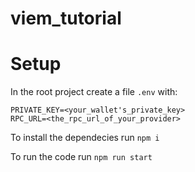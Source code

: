# viem_tutorial

# Setup
In the root project create a file `.env` with:
```
PRIVATE_KEY=<your_wallet's_private_key>
RPC_URL=<the_rpc_url_of_your_provider>
```

To install the dependecies run `npm i`

To run the code run `npm run start`
